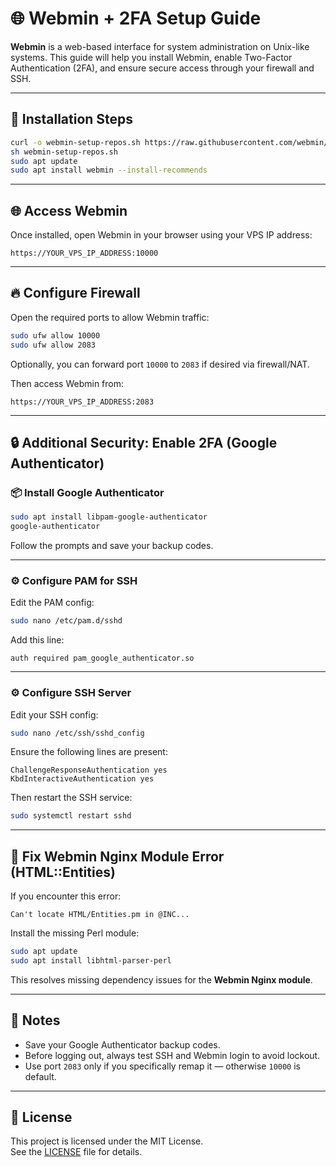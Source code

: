 # 🌐 Webmin + 2FA Setup Guide

**Webmin** is a web-based interface for system administration on Unix-like systems. This guide will help you install Webmin, enable Two-Factor Authentication (2FA), and ensure secure access through your firewall and SSH.

---

## 🧱 Installation Steps

```sh
curl -o webmin-setup-repos.sh https://raw.githubusercontent.com/webmin/webmin/master/webmin-setup-repos.sh
sh webmin-setup-repos.sh
sudo apt update
sudo apt install webmin --install-recommends
```

---

## 🌐 Access Webmin

Once installed, open Webmin in your browser using your VPS IP address:
```
https://YOUR_VPS_IP_ADDRESS:10000
```

---

## 🔥 Configure Firewall

Open the required ports to allow Webmin traffic:

```sh
sudo ufw allow 10000
sudo ufw allow 2083
```

Optionally, you can forward port `10000` to `2083` if desired via firewall/NAT.

Then access Webmin from:

```
https://YOUR_VPS_IP_ADDRESS:2083
```

---

## 🔒 Additional Security: Enable 2FA (Google Authenticator)

### 📦 Install Google Authenticator

```sh
sudo apt install libpam-google-authenticator
google-authenticator
```

Follow the prompts and save your backup codes.

---

### ⚙️ Configure PAM for SSH

Edit the PAM config:
```sh
sudo nano /etc/pam.d/sshd
```
Add this line:
```
auth required pam_google_authenticator.so
```

---

### ⚙️ Configure SSH Server

Edit your SSH config:
```sh
sudo nano /etc/ssh/sshd_config
```

Ensure the following lines are present:
```
ChallengeResponseAuthentication yes
KbdInteractiveAuthentication yes
```

Then restart the SSH service:
```sh
sudo systemctl restart sshd
```

---

## 🧰 Fix Webmin Nginx Module Error (HTML::Entities)

If you encounter this error:
```
Can't locate HTML/Entities.pm in @INC...
```

Install the missing Perl module:

```sh
sudo apt update
sudo apt install libhtml-parser-perl
```

This resolves missing dependency issues for the **Webmin Nginx module**.

---

## 📝 Notes

- Save your Google Authenticator backup codes.
- Before logging out, always test SSH and Webmin login to avoid lockout.
- Use port `2083` only if you specifically remap it — otherwise `10000` is default.

---

## 🪪 License

This project is licensed under the MIT License.  
See the [LICENSE](LICENSE) file for details.
